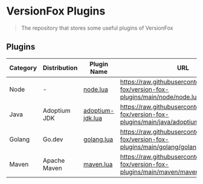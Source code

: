 # VersionFox Plugins

> The repository that stores some useful plugins of VersionFox

## Plugins

| Category | Distribution | Plugin Name                                 | URL                                                                                          |
|----------|--------------|---------------------------------------------|----------------------------------------------------------------------------------------------|
| Node     | -            | [node.lua](./node/node.lua)                 | https://raw.githubusercontent.com/version-fox/version-fox-plugins/main/node/node.lua         |
| Java     | Adoptium JDK | [adoptium-jdk.lua](./java/adoptium-jdk.lua) | https://raw.githubusercontent.com/version-fox/version-fox-plugins/main/java/adoptium-jdk.lua | 
| Golang   | Go.dev       | [golang.lua](./golang/golang.lua)           | https://raw.githubusercontent.com/version-fox/version-fox-plugins/main/golang/golang.lua     | 
| Maven    | Apache Maven | [maven.lua](./maven/maven.lua)              | https://raw.githubusercontent.com/version-fox/version-fox-plugins/main/maven/maven.lua       | 
